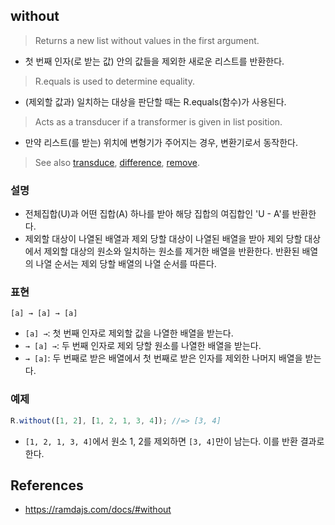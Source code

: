 ## without
> Returns a new list without values in the first argument.
- 첫 번째 인자(로 받는 값) 안의 값들을 제외한 새로운 리스트를 반환한다.
> R.equals is used to determine equality.
- (제외할 값과) 일치하는 대상을 판단할 때는 R.equals(함수)가 사용된다.
> Acts as a transducer if a transformer is given in list position.
- 만약 리스트(를 받는) 위치에 변형기가 주어지는 경우, 변환기로서 동작한다.
> See also [transduce](./transduce.md), [difference](./difference.md), [remove](./remove.md).

### 설명
- 전체집합(U)과 어떤 집합(A) 하나를 받아 해당 집합의 여집합인 'U - A'를 반환한다.
- 제외할 대상이 나열된 배열과 제외 당할 대상이 나열된 배열을 받아 제외 당할 대상에서 제외할 대상의 원소와 일치하는 원소를 제거한 배열을 반환한다. 반환된 배열의 나열 순서는 제외 당할 배열의 나열 순서를 따른다.

### 표현
```
[a] → [a] → [a]
```
- `[a] →`: 첫 번째 인자로 제외할 값을 나열한 배열을 받는다.
- `→ [a] →`: 두 번째 인자로 제외 당할 원소를 나열한 배열을 받는다.
- `→ [a]`: 두 번째로 받은 배열에서 첫 번째로 받은 인자를 제외한 나머지 배열을 받는다.

### 예제
```js
R.without([1, 2], [1, 2, 1, 3, 4]); //=> [3, 4]
```
- `[1, 2, 1, 3, 4]`에서 원소 1, 2를 제외하면 `[3, 4]`만이 남는다. 이를 반환 결과로 한다.

## References
- https://ramdajs.com/docs/#without
